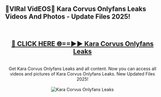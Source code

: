 <h2>🔴VIRal VidEOS🔴 Kara Corvus Onlyfans Leaks Videos And Photos - Update Files 2025!</h2>
<br>
<div align="center">
<h2><a href="https://virallinks.top/odZfE0" rel="nofollow">🔴 CLICK HERE 🌐==►► Kara Corvus Onlyfans Leaks</a></h2>
<br>
Get Kara Corvus Onlyfans Leaks and all content. Now you can access all videos and pictures of Kara Corvus Onlyfans Leaks. New Updated Files 2025!
<br>
<br>
<a href="https://virallinks.top/odZfE0" rel="nofollow" data-target="animated-image.originalLink"><img src="https://i.imgur.com/dJHk4Zq.gif)" alt="Kara Corvus Onlyfans Leaks" style="max-width: 100%; display: inline-block;" data-target="animated-image.originalImage"></a>
</div>
<br>
